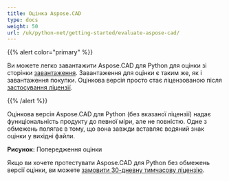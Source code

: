 ```yaml
---
title: Оцінка Aspose.CAD
type: docs
weight: 50
url: /uk/python-net/getting-started/evaluate-aspose-cad/
---
```


{{% alert color="primary" %}}

Ви можете легко завантажити Aspose.CAD для Python для оцінки зі сторінки [завантаження](https://downloads.aspose.com/cad/python-net). Завантаження для оцінки є таким же, як і завантаження покупки. Оцінкова версія просто стає ліцензованою після [застосування ліцензії](/cad/python-net/licensing/).

{{% /alert %}}

Оцінкова версія Aspose.CAD для Python (без вказаної ліцензії) надає функціональність продукту до певної міри, але не повністю. Одне з обмежень полягає в тому, що вона завжди вставляє водяний знак оцінки у вихідні файли.

**Рисунок:** Попередження оцінки

Якщо ви хочете протестувати Aspose.CAD для Python без обмежень версії оцінки, ви можете [замовити 30-дневну тимчасову ліцензію](https://purchase.aspose.com/temporary-license).
